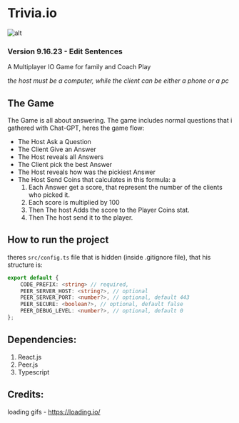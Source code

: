 # Trivia.io

![alt](https://cdn.discordapp.com/attachments/1005211638191890532/1152556081986420857/header.png)

### Version 9.16.23 - Edit Sentences

A Multiplayer IO Game for family and Coach Play

_the host must be a computer, while the client can be either a phone or a pc_

## The Game

The Game is all about answering. The game includes normal questions that i gathered with Chat-GPT, heres the game flow:

-   The Host Ask a Question
-   The Client Give an Answer
-   The Host reveals all Answers
-   The Client pick the best Answer
-   The Host reveals how was the pickiest Answer
-   The Host Send Coins that calculates in this formula: a
    1. Each Answer get a score, that represent the number of the clients who picked it.
    2. Each score is multiplied by 100
    3. Then The host Adds the score to the Player Coins stat.
    4. Then The host send it to the player.

## How to run the project

theres `src/config.ts` file that is hidden (inside .gitignore file), that his structure is:

```ts
export default {
	CODE_PREFIX: <string> // required,
	PEER_SERVER_HOST: <string?>, // optional
	PEER_SERVER_PORT: <number?>, // optional, default 443
	PEER_SECURE: <boolean?>, // optional, default false
	PEER_DEBUG_LEVEL: <number?>, // optional, default 0
};
```

## Dependencies:

1. React.js
2. Peer.js
3. Typescript

## Credits:

loading gifs - https://loading.io/
